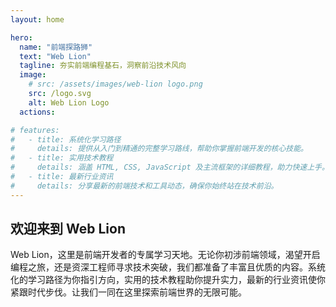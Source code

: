```yaml
---
layout: home

hero:
  name: "前端探路狮"
  text: "Web Lion"
  tagline: 夯实前端编程基石，洞察前沿技术风向
  image:
    # src: /assets/images/web-lion logo.png
    src: /logo.svg
    alt: Web Lion Logo
  actions:

# features:
#   - title: 系统化学习路径
#     details: 提供从入门到精通的完整学习路线，帮助你掌握前端开发的核心技能。
#   - title: 实用技术教程
#     details: 涵盖 HTML, CSS, JavaScript 及主流框架的详细教程，助力快速上手。
#   - title: 最新行业资讯
#     details: 分享最新的前端技术和工具动态，确保你始终站在技术前沿。
---
```


## 欢迎来到 Web Lion

Web Lion，这里是前端开发者的专属学习天地。无论你初涉前端领域，渴望开启编程之旅，还是资深工程师寻求技术突破，我们都准备了丰富且优质的内容。系统化的学习路径为你指引方向，实用的技术教程助你提升实力，最新的行业资讯使你紧跟时代步伐。让我们一同在这里探索前端世界的无限可能。
